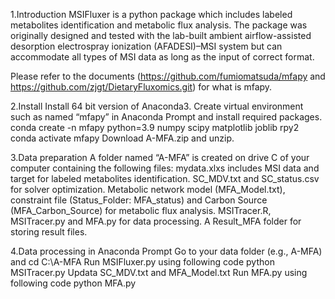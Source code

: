 1.Introduction
MSIFluxer is a python package which includes labeled metabolites identification and metabolic flux analysis. The package was originally designed and tested with the lab-built ambient airflow-assisted desorption electrospray ionization (AFADESI)–MSI system but can accommodate all types of MSI data as long as the input of correct format.

Please refer to the documents (https://github.com/fumiomatsuda/mfapy and https://github.com/zjgt/DietaryFluxomics.git)  for what is mfapy.

2.Install
  Install 64 bit version of Anaconda3.
  Create virtual environment such as named “mfapy” in Anaconda Prompt and install required packages.
    conda create -n mfapy python=3.9 numpy scipy matplotlib joblib rpy2
    conda activate mfapy
  Download A-MFA.zip and unzip.
  
3.Data preparation
A folder named “A-MFA” is created on drive C of your computer containing the following files:
mydata.xlxs includes MSI data and target for labeled metabolites identification.
SC_MDV.txt and SC_status.csv for solver optimization.
Metabolic network model (MFA_Model.txt), constraint file (Status_Folder: MFA_status) and Carbon Source (MFA_Carbon_Source) for metabolic flux analysis.
MSITracer.R, MSITracer.py and MFA.py for data processing.
A Result_MFA folder for storing result files.

4.Data processing in Anaconda Prompt
  Go to your data folder (e.g., A-MFA) and 
    cd C:\A-MFA
  Run MSIFluxer.py using following code
    python MSITracer.py
  Updata SC_MDV.txt and MFA_Model.txt
  Run MFA.py using following code
    python MFA.py
